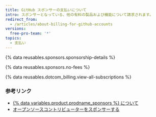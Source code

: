 ```yaml
---
title: GitHub スポンサーの支払いについて
intro: スポンサーとなっている、他の有料の製品および機能について請求されます。
redirect_from:
  - /articles/about-billing-for-github-accounts
versions:
  free-pro-team: '*'
topics:
  - 支払い
---
```


{% data reusables.sponsors.sponsorship-details %}

{% data reusables.sponsors.no-fees %}

{% data reusables.dotcom_billing.view-all-subscriptions %}

### 参考リンク

- [{% data variables.product.prodname_sponsors %} について](/articles/about-github-sponsors)
- [オープンソースコントリビューターをスポンサーする](/github/supporting-the-open-source-community-with-github-sponsors/sponsoring-open-source-contributors)
